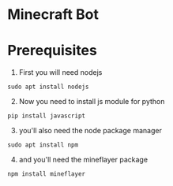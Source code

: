 # Minecraft Bot

# Prerequisites
1. First you will need nodejs 

`sudo apt install nodejs`

2. Now you need to install js module for python

`pip install javascript`

3. you'll also need the node package manager

`sudo apt install npm`

4. and you'll need the mineflayer package

`npm install mineflayer`